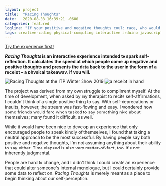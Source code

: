 ```yaml
---
layout: project
title:  "Racing Thoughts"
date:   2020-08-08 16:39:21 -0600
categories: featured
logline: "If your positive and negative thoughts could race, who would win?"
tags: creative-coding physical-computing interactive arduino javascript UI-UX psychology 
---
```

<div class="link-in-post"> 
  <a href="https://editor.p5js.org/madebyemily/present/Yv2SdzMLV"> Try the experience first!</a>
</div>

<p class="proj-desc">
  <b><i>Racing Thoughts</i> is an interactive experience intended to spark self-reflection. It calculates the speed at which people come up negative and positive thoughts and presents the data back to the user in the form of a receipt – a physical takeaway, if you will.</b>
</p>

<div class="carousel" data-flickity='{ "imagesLoaded": true, "wrapAround":true, "fullscreen": true}'>
    <img class="photo" src="{{ site.baseurl }}/images/projects/racing-thoughts/cover-photo.jpg" alt="Racing Thoughts at the ITP Winter Show 2019">
    <img class="photo" src="{{ site.baseurl }}/images/projects/racing-thoughts/receipt-in-hand.jpg" alt="a receipt in hand">
</div>

The project was derived from my own struggle to compliment myself. At the time of development, when asked by my therapist to recite self-affirmations, I couldn’t think of a single positive thing to say. With self-deprecations or insults, however, the stream was fast-flowing and easy. I wondered how some friends would fare when tasked to say something nice about themselves; many found it difficult, as well. 

While it would have been nice to develop an experience that only encouraged people to speak kindly of themselves, I found that taking a neutral approach to be the most successful. By having people say both positive and negative thoughts, I'm not assuming anything about their ability to say either. Time elapsed is also very matter-of-fact, too; it's not inherently judgmental. 

People are hard to change, and I didn't think I could create an experience that could alter someone's internal monologue, but I could certainly provide some data to reflect on. *Racing Thoughts* is merely meant as a place to begin thinking about our self-perception.

